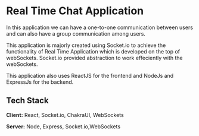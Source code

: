 
# Real Time Chat Application

In this application we can have a one-to-one communication between users and can also have a group communication among users.

This application is majorly created using Socket.io to achieve the functionality of Real Time Application which is developed on the top of webSockets. Socket.io provided abstraction to work effeciently with the webSockets.

This application also uses ReactJS for the frontend and NodeJs and ExpressJs for the backend.


## Tech Stack

**Client:** React, Socket.io, ChakraUI, WebSockets

**Server:** Node, Express, Socket.io,WebSockets

